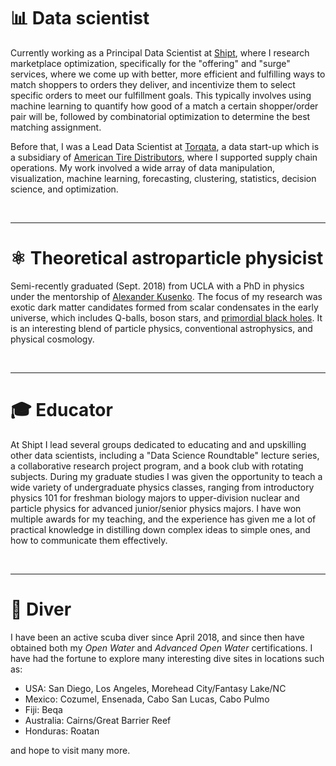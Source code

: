 # 📊 Data scientist
Currently working as a Principal Data Scientist at [Shipt](https://www.shipt.com), where I research marketplace optimization, specifically for the "offering" and "surge" services, where we come up with better, more efficient and fulfilling ways to match shoppers to orders they deliver, and incentivize them to select specific orders to meet our fulfillment goals.
This typically involves using machine learning to quantify how good of a match a certain shopper/order pair will be, followed by combinatorial optimization to determine the best matching assignment.

Before that, I was a Lead Data Scientist at [Torqata](https://torqata.com), a data start-up which is a subsidiary of [American Tire Distributors](https://www.atd-us.com/en), where I supported supply chain operations.
My work involved a wide array of data manipulation, visualization, machine learning, forecasting, clustering, statistics, decision science, and optimization.

<br><hr>

# ⚛️ Theoretical astroparticle physicist
Semi-recently graduated (Sept. 2018) from UCLA with a PhD in physics under the mentorship of [Alexander Kusenko](http://www.physics.ucla.edu/~kusenko/).
The focus of my research was exotic dark matter candidates formed from scalar condensates in the early universe, which includes Q-balls, boson stars, and [primordial black holes](http://newsroom.ucla.edu/releases/ucla-physicists-propose-new-theories-of-black-holes-from-the-very-early-universe).
It is an interesting blend of particle physics, conventional astrophysics, and physical cosmology.

<br><hr>

# 🎓 Educator
At Shipt I lead several groups dedicated to educating and and upskilling other data scientists, including a "Data Science Roundtable" lecture series, a collaborative research project program, and a book club with rotating subjects.
During my graduate studies I was given the opportunity to teach a wide variety of undergraduate physics classes, ranging from introductory physics 101 for freshman biology majors to upper-division nuclear and particle physics for advanced junior/senior physics majors.
I have won multiple awards for my teaching, and the experience has given me a lot of practical knowledge in distilling down complex ideas to simple ones, and how to communicate them effectively.

<br><hr>

# 🤿 Diver
I have been an active scuba diver since April 2018, and since then have obtained both my *Open Water* and *Advanced Open Water* certifications. I have had the fortune to explore many interesting dive sites in locations such as:

* USA: San Diego, Los Angeles, Morehead City/Fantasy Lake/NC
* Mexico: Cozumel, Ensenada, Cabo San Lucas, Cabo Pulmo
* Fiji: Beqa
* Australia: Cairns/Great Barrier Reef
* Honduras: Roatan

and hope to visit many more.
